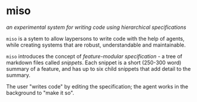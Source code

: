 # miso
*an experimental system for writing code using hierarchical specifications*

`miso` is a sytem to allow laypersons to write code with the help of agents, while creating systems that are robust, understandable and maintainable.

`miso` introduces the concept of *feature-modular specification* - a tree of markdown files called *snippets*. Each snippet is a short (250-300 word) summary of a feature, and has up to six child snippets that add detail to the summary.

The user "writes code" by editing the specification; the agent works in the background to "make it so".